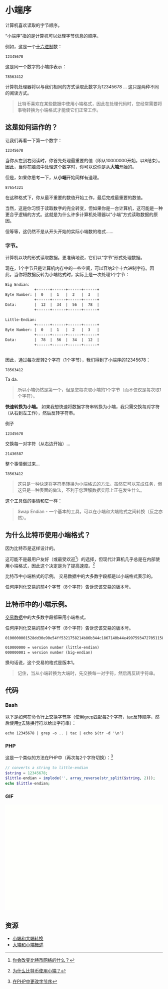 # 小端序
计算机喜欢读取的字节顺序。

“小端序”指的是计算机可以处理字节信息的顺序。

例如，这是一个[十六进制](../Hexadecimal/hexadecimal.md)数：
```
12345678
```
这是同一个数字的小端序表示：
```
78563412
```
计算机处理器将以与我们相同的方式读取此数字为12345678 ... 这只是两种不同的阅读方式。

>比特币喜欢在某些数据中使用小端格式，因此在处理代码时，您经常需要将事物转换为小端格式才能使它们正常工作。

## 这是如何运作的？
让我们再看一下第一个数字：
```
12345678
```
当你从左到右阅读时，你首先处理最重要的值（即从10000000开始，以8结束）。因此，当你在脑海中处理这个数字时，你可以说你是从**大端**开始的。

但是，如果你思考一下，从**小端**开始同样有道理。
```
87654321
```
在这种格式下，你从最不重要的数值开始工作，最后完成最重要的数值。

当然，这是你习惯于读取数字的完全转变，但如果你是一台计算机，这可能是一种更合乎逻辑的方式。这就是为什么许多计算机处理器以“小端”方式读取数据的原因。

但等等，这仍然不是从开头开始的实际小端数的格式……

### 字节。
计算机以块的形式读取数据。更准确地说，它们以“字节”形式处理数据。

现在，1个字节只是计算机内存中的一些空间，可以容纳2个十六进制字符。因此，当你将数据反转为小端格式时，实际上是一次处理1个字节：
```
Big Endian:
             +------+------+------+------+
Byte Number: |  0   |  1   |  2   |  3   |
             +------+------+------+------+
Data:        |  12  |  34  |  56  |  78  |
             +------+------+------+------+

Little-Endian:
             +------+------+------+------+
Byte Number: |  0   |  1   |  2   |  3   |
             +------+------+------+------+
Data:        |  78  |  56  |  34  |  12  |
             +------+------+------+------+
        
```

因此，通过每次反转2个字符（1个字节），我们得到了小端序的12345678：
```
78563412
```
Ta da.
>所以小端仍然是第一个，但是您每次取小端的1个字节（而不仅仅是每次取1个字符）。

**快速转换为小端。**
如果我想快速将数据字符串转换为小端，我只需交换每对字符（从右到左工作），然后反转字符串。

例子
```
12345678
```
交换每一对字符（从右边开始）...
```
21436587
```
整个事情倒过来...
```
78563412
```

>这只是一种快速将字符串转换为小端格式的方法。虽然它可以完成任务，但这只是一种表面的做法，不利于您理解数据实际上正在发生什么。

这个工具做的事情和它一样：

>Swap Endian - 一个基本的工具，可以在小端和大端格式之间转换（反之亦然）。

## 为什么比特币使用小端格式？

因为比特币是这样设计的。

这可能不是最用户友好（或最受欢迎[^1]）的选择，但现代计算机几乎总是在内部使用小端格式，因此这个决定是为了提高速度。[^2]

比特币中小端格式的示例。
交易数据中的大多数字段都是以小端格式表示的。

任何序列化交易的前4个字节（8个字符）告诉您该交易的版本号。

## 比特币中的小端示例。

[交易数据](../../Transaction/Transaction%20Data/Transaction%20Data.md)中的大多数字段都采用小端格式。

任何序列化交易的前4个字节（8个字符）告诉您该交易的版本号。
```
0100000001528dd30e90e54ff5321758214b86b344c1867140b44e49975934727051158a0a000000008b4830450221008e332006edbbbda724f5955f55e29ec1dd526f9a7f7599b5c801860b3e378e4e02201c3f501bf1f43010e85a25abbd0fc4547491c334744cc4728d86914a59811dd4014104212b6993b785b677e55a886f9353b1d216c939c86b96d5d86e8f3bd8d8ffe2164ecf7c0f6ecc8c525a4850f896af1a7612fb7520ad88f77717ee4c824ab00582ffffffff01f06c3577000000001976a914d1a4db47565243b566b5fc400ff59400ac254cb988ac00000000
```
```
010000000 = version number (little-endian)
000000001 = version number (big-endian)
```
换句话说，这个交易的格式是版本1。

>记住，当从小端转换为大端时，先交换每一对字符，然后再反转字符串。

## 代码

### Bash
以下是如何在命令行上交换字节序（使用[grep](https://linux.die.net/man/1/grep)匹配每2个字符，[tac](https://linux.die.net/man/1/tac)反转顺序，然后使用[tr](https://linux.die.net/man/1/tr)去除换行符以给出字符串）：
```
echo 12345678 | grep -o .. | tac | echo $(tr -d '\n')
```

### PHP
这是一个类似的方法在PHP中（再次每2个字符切换）：[^3]
```php
// converts a string to little-endian
$string = 12345678;
$little-endian = implode('', array_reverse(str_split($string, 2)));
echo $little-endian;
```

### GIF
![little-endian-1.png](img/Little-Endian-1%20(1).gif)

## 资源
* [小端和大端转换](http://phoxis.org/2010/01/28/little-big-endian-conversion/)
* [大端和小端概述](http://www.cs.umd.edu/class/sum2003/cmsc311/Notes/Data/endian.html)


[^1]:[你会改变比特币网络的什么？](https://bitcointalk.org/index.php?topic=4278.0)
[^2]:[为什么比特币使用小端？](http://bitcoin.stackexchange.com/questions/2063/why-does-the-bitcoin-protocol-use-the-little-endian-notation#answer-2069)
[^3]:[在PHP中更改字节序](http://stackoverflow.com/questions/7547056/changing-endianness-in-php#answer-7548355)